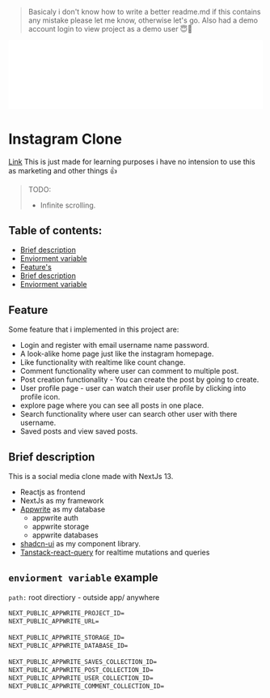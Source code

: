 > Basicaly i don't know how to write a better readme.md if this contains any mistake please let me know, otherwise let's go.
> Also had a demo account login to view project as a demo user 😇🫶

<img src="./public/assets/logo-white.svg" alt="instagram logo" width="1000px"/>

# Instagram Clone
[Link](https://instagram-clone-zeddxx.vercel.app)
This is just made for learning purposes i have no intension to use this as marketing and other things 👍

> TODO:
> - Infinite scrolling.

## Table of contents:

- [Brief description](#brief-description)
- [Enviorment variable](#.env-example)
- [Feature's](#feature)
- [Brief description](#brief-description)
- [Enviorment variable](#enviorment-variable-example)

## Feature

Some feature that i implemented in this project are:
- Login and register with email username name password.
- A look-alike home page just like the instagram homepage.
- Like functionality with realtime like count change.
- Comment functionality where user can comment to multiple post.
- Post creation functionality - You can create the post by going to create.
- User profile page - user can watch their user profile by clicking into profile icon.
- explore page where you can see all posts in one place.
- Search functionality where user can search other user with there username.
- Saved posts and view saved posts.

## Brief description

This is a social media clone made with NextJs 13.

- Reactjs as frontend
- NextJs as my framework
- [Appwrite](https://www.appwrite.io) as my database
  - appwrite auth
  - appwrite storage
  - appwrite databases
- [shadcn-ui](https://ui.shadcn.com) as my component library.
- [Tanstack-react-query](https://tanstack.com) for realtime mutations and queries


## ```enviorment variable``` example

```path:``` root directiory - outside app/ anywhere

```
NEXT_PUBLIC_APPWRITE_PROJECT_ID=
NEXT_PUBLIC_APPWRITE_URL=

NEXT_PUBLIC_APPWRITE_STORAGE_ID=
NEXT_PUBLIC_APPWRITE_DATABASE_ID=

NEXT_PUBLIC_APPWRITE_SAVES_COLLECTION_ID=
NEXT_PUBLIC_APPWRITE_POST_COLLECTION_ID=
NEXT_PUBLIC_APPWRITE_USER_COLLECTION_ID=
NEXT_PUBLIC_APPWRITE_COMMENT_COLLECTION_ID=
```
